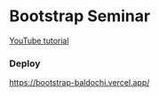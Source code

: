 # Bootstrap Seminar

[YouTube tutorial](https://www.youtube.com/watch?v=s_O2nlocPcM)

### Deploy
https://bootstrap-baldochi.vercel.app/